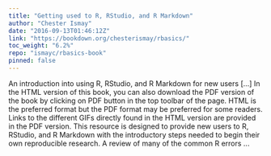 ```yaml
---
title: "Getting used to R, RStudio, and R Markdown"
author: "Chester Ismay"
date: "2016-09-13T01:46:12Z"
link: "https://bookdown.org/chesterismay/rbasics/"
toc_weight: "6.2%"
repo: "ismayc/rbasics-book"
pinned: false
---
```


An introduction into using R, RStudio, and R Markdown for new users [...] In the HTML version of this book, you can also download the PDF version of the book by clicking on PDF button in the top toolbar of the page. HTML is the preferred format but the PDF format may be preferred for some readers. Links to the different GIFs directly found in the HTML version are provided in the PDF version. This resource is designed to provide new users to R, RStudio, and R Markdown with the introductory steps needed to begin their own reproducible research. A review of many of the common R errors ...
